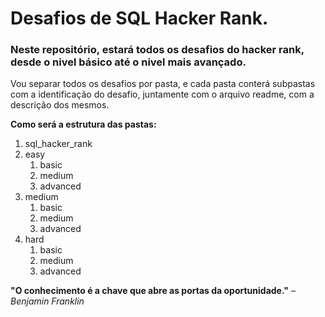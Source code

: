 # Desafios de SQL Hacker Rank.

### Neste repositório, estará todos os desafios do hacker rank, desde o nivel básico até o nivel mais avançado.

Vou separar todos os desafios por pasta, e cada pasta conterá subpastas com a identificação do desafio, juntamente com o arquivo readme, com a descrição dos mesmos.

**Como será a estrutura das pastas:**

1. sql_hacker_rank
  1. easy
     1. basic
     2. medium
     3. advanced
  2. medium
     1. basic
     2. medium
     3. advanced
  3. hard
     1. basic
     2. medium
     3. advanced

**"O conhecimento é a chave que abre as portas da oportunidade."** – *Benjamin Franklin*
